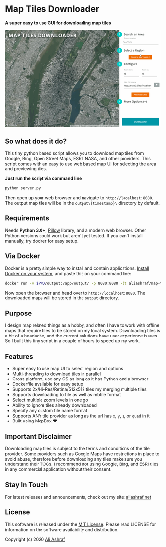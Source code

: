 # Map Tiles Downloader

**A super easy to use GUI for downloading map tiles**

<p align="center">
  <img src="gif/map-tiles-downloader.gif">
</p>

## So what does it do?

This tiny python based script allows you to download map tiles from Google, Bing, Open Street Maps, ESRI, NASA, and other providers. This script comes with an easy to use web based map UI for selecting the area and previewing tiles.

**Just run the script via command line**

```sh
python server.py
```

Then open up your web browser and navigate to `http://localhost:8080`. The output map tiles will be in the `output\{timestamp}\` directory by default.

## Requirements

Needs **Python 3.0+**, [Pillow](https://pypi.org/project/Pillow/) library, and a modern web browser. Other Python versions could work but aren't yet tested. If you can't install manually, try docker for easy setup.

## Via Docker

Docker is a pretty simple way to install and contain applications. [Install Docker on your system](https://www.docker.com/products/docker-desktop), and paste this on your command line:

```sh
docker run -v $PWD/output:/app/output/ -p 8080:8080 -it aliashraf/map-tiles-downloader
```

Now open the browser and head over to `http://localhost:8080`. The downloaded maps will be stored in the `output` directory.

## Purpose

I design map related things as a hobby, and often I have to work with offline maps that require tiles to be stored on my local system. Downloading tiles is a bit of a headache, and the current solutions have user experience issues. So I built this tiny script in a couple of hours to speed up my work.

## Features

- Super easy to use map UI to select region and options
- Multi-threading to download tiles in parallel
- Cross platform, use any OS as long as it has Python and a browser
- Dockerfile available for easy setup
- Supports 2x/Hi-Res/Retina/512x512 tiles my merging multiple tiles
- Supports downloading to file as well as mbtile format
- Select multiple zoom levels in one go
- Ability to ignore tiles already downloaded
- Specify any custom file name format
- Supports ANY tile provider as long as the url has `x`, `y`, `z`, or `quad` in it
- Built using MapBox :heart:

## Important Disclaimer

Downloading map tiles is subject to the terms and conditions of the tile provider. Some providers such as Google Maps have restrictions in place to avoid abuse, therefore before downloading any tiles make sure you understand their TOCs. I recommend not using Google, Bing, and ESRI tiles in any commercial application without their consent.

## Stay In Touch

For latest releases and announcements, check out my site: [aliashraf.net](http://aliashraf.net)

## License

This software is released under the [MIT License](LICENSE). Please read LICENSE for information on the
software availability and distribution.

Copyright (c) 2020 [Ali Ashraf](http://aliashraf.net)